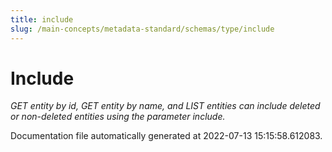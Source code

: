 ```yaml
---
title: include
slug: /main-concepts/metadata-standard/schemas/type/include
---
```


# Include

*GET entity by id, GET entity by name, and LIST entities can include deleted or non-deleted entities using the parameter include.*



Documentation file automatically generated at 2022-07-13 15:15:58.612083.
